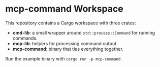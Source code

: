 # mcp-command Workspace

This repository contains a Cargo workspace with three crates:

- **cmd-lib**: a small wrapper around `std::process::Command` for running commands.
- **mcp-lib**: helpers for processing command output.
- **mcp-command**: binary that ties everything together.

Run the example binary with `cargo run -p mcp-command`.
